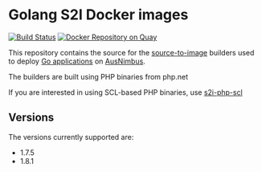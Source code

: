 # Golang S2I Docker images

[![Build Status](https://travis-ci.org/ausnimbus/s2i-golang.svg?branch=master)](https://travis-ci.org/ausnimbus/s2i-golang)
[![Docker Repository on Quay](https://quay.io/repository/ausnimbus/s2i-golang/status "Docker Repository on Quay")](https://quay.io/repository/ausnimbus/s2i-golang)

This repository contains the source for the [source-to-image](https://github.com/openshift/source-to-image)
builders used to deploy [Go applications](https://www.ausnimbus.com.au/languages/golang/)
on [AusNimbus](https://www.ausnimbus.com.au/).

The builders are built using PHP binaries from php.net

If you are interested in using SCL-based PHP binaries, use [s2i-php-scl](https://github.com/ausnimbus/s2i-php-scl)

## Versions

The versions currently supported are:

- 1.7.5
- 1.8.1
